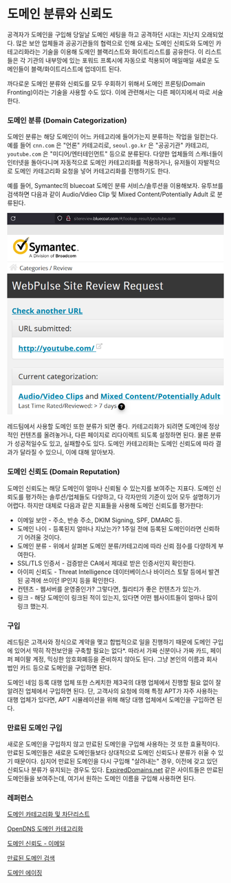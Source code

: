 # 도메인 분류와 신뢰도

공격자가 도메인을 구입해 당일날 도메인 세팅을 하고 공격하던 시대는 지난지 오래되었다. 많은 보안 업체들과 공공기관들의 협력으로 인해 요새는 도메인 신뢰도와 도메인 카테고리화라는 기술을 이용해 도메인 블랙리스트와 화이트리스트를 공유한다. 이 리스트들은 각 기관의 내부망에 있는 포워드 프록시에 자동으로 적용되어 매일매일 새로운 도메인들이 블랙/화이트리스트에 업데이트 된다.

까다로운 도메인 분류와 신뢰도를 모두 우회하기 위해서 도메인 프론팅(Domain Fronting)이라는 기술을 사용할 수도 있다. 이에 관련해서는 다른 페이지에서 따로 서술한다.

### 도메인 분류 (Domain Categorization)

도메인 분류는 해당 도메인이 어느 카테고리에 들어가는지 분류하는 작업을 일컫는다. 예를 들어 `cnn.com` 은 "언론" 카테고리로, `seoul.go.kr` 은 "공공기관" 카테고리, `youtube.com` 은 "미디어/엔터테인먼트" 등으로 분류된다. 다양한 업체들의 스캐너들이 인터넷을 돌아다니며 자동적으로 도메인 카테고리화를 적용하거나, 유저들이 자발적으로 도메인 카테고리화 요청을 넣어 카테고리화를 진행하기도 한다.

예를 들어, Symantec의 bluecoat 도메인 분류 서비스/솔루션을 이용해보자. 유투브를 검색하면 다음과 같이 Audio/Vdieo Clip 및 Mixed Content/Potentially Adult 로 분류된다.

![](<../.gitbook/assets/image (115).png>)

레드팀에서 사용할 도메인 또한 분류가 되면 좋다. 카테고리화가 되려면 도메인에 정상적인 컨텐츠를 올려놓거나, 다른 페이지로 리다이렉트 되도록 설정하면 된다. 물론 분류가 성공적일수도 있고, 실패할수도 있다. 도메인 카테고리화는 도메인 신뢰도에 따라 결과가 달라질 수 있으니, 이에 대해 알아보자.

### 도메인 신뢰도 (Domain Reputation)

도메인 신뢰도는 해당 도메인이 얼마나 신뢰될 수 있는지를 보여주는 지표다. 도메인 신뢰도를 평가하는 솔루션/업체들도 다양하고, 다 각자만의 기준이 있어 모두 설명하기가 어렵다. 하지만 대체로 다음과 같은 지표들을 사용해 도메인 신뢰도를 평가한다:

* 이메일 보안 - 주소, 반송 주소, DKIM Signing, SPF, DMARC 등.
* 도메인 나이 - 등록된지 얼마나 지났는가? 1주일 전에 등록된 도메인이라면 신뢰하기 어려울 것이다.
* 도메인 분류 - 위에서 살펴본 도메인 분류/카테고리에 따라 신뢰 점수를 다양하게 부여한다.
* SSL/TLS 인증서 - 검증받은 CA에서 제대로 받은 인증서인지 확인한다.
* 아이피 신뢰도 - Threat Intelligence 데이터베이스나 바이러스 토탈 등에서 발견된 공격에 쓰이던 IP인지 등을 확인한다.
* 컨텐츠 - 웹서버를 운영중인가? 그렇다면, 퀄리티가 좋은 컨텐츠가 있는가.
* 링크 - 해당 도메인이 링크된 적이 있는지, 있다면 어떤 웹사이트들이 얼마나 많이 링크 했는지.

### 구입

레드팀은 고객사와 정식으로 계약을 맺고 합법적으로 일을 진행하기 때문에 도메인 구입에 있어서 딱히 작전보안을 구축할 필요는 없다\*. 따라서 가짜 신분이나 가짜 카드, 페이퍼 페이팔 계정, 믹싱한 암호화폐등을 준비하지 않아도 된다. 그냥 본인의 이름과 회사 법인 카드 등으로 도메인을 구입하면 된다.

도메인 네임 등록 대행 업체 또한 스케치한 제3국의 대행 업체에서 진행할 필요 없이 잘 알려진 업체에서 구입하면 된다. 단, 고객사의 요청에 의해 특정 APT가 자주 사용하는 대행 업체가 있다면, APT 시뮬레이션을 위해 해당 대행 업체에서 도메인을 구입하면 된다.

### 만료된 도메인 구입

새로운 도메인을 구입하지 않고 만료된 도메인을 구입해 사용하는 것 또한 효율적이다. 만료된 도메인들은 새로운 도메인들보다 상대적으로 도메인 신뢰도나 분류가 쉬울 수 있기 때문이다. 심지어 만료된 도메인을 다시 구입해 "살려내는" 경우, 이전에 갖고 있던 신뢰도나 분류가 유지되는 경우도 있다. [ExpiredDomains.net](https://www.expireddomains.net) 같은 사이트들은 만료된 도메인들을 보여주는데, 여기서 원하는 도메인 이름을 구입해 사용하면 된다.

### 레퍼런스

[도메인 카테고리화 및 차단리스트](https://github.com/bluscreenofjeff/Red-Team-Infrastructure-Wiki#categorization-and-blacklist-checking-resources)

[OpenDNS 도메인 카테고리화](https://community.opendns.com/domaintagging/)

[도메인 신뢰도 - 이메일](https://postmarkapp.com/blog/how-to-check-your-domain-reputation)

[만료된 도메인 검색](https://www.expireddomains.net)

[도메인 에이징](https://posts.specterops.io/being-a-good-domain-shepherd-57754edd955f)
